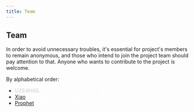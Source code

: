 ```yaml
---
title: Team
---
```


## Team

In order to avoid unnecessary troubles, it's essential for project's 
members to remain anonymous, and those who intend to join the project 
team should pay attention to that. Anyone who wants to contribute to the 
project is welcome.

By alphabetical order:

- <a class="no" target="_blank" style="color: #ddd; font-weight: 700;">UZE4H6IL</a>
<a href="/uze4h6il/" class="key" target="_blank">AD6D 5622 8F5F B87F 2A24 60CC ACC0 64F9 3E44 E061</a>
- <a href="https://gitlab.com/xiao_x" target="_blank">Xiao</a> 
<a href="/xiao/" class="key" target="_blank">C1BE CBF6 E0BD 06AF 7802 2F93 FED1 BA4A 7D9E 2E29</a>
- <a href="https://t.me/SilentProphet" target="_blank">Prophet</a> 
<a href="https://t.me/AboutSilentProphet" class="key" target="_blank">@AboutSilentProphet</a> 

<style>
.key, .no {
color: rgba(255,255,255,0.7);
font-weight: normal;
}
</style>
<audio id="no_button" src="/audio/button/no.ogg"/>
<audio id="no_click" src="/audio/button/no_click.ogg"/>
<audio id="dooropen3" src="/audio/door/dooropen3.ogg"/>
<audio src="/audio/page/team.ogg" autoplay></audio>
